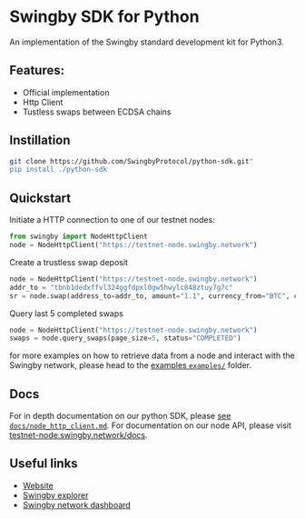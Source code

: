 # Swingby SDK for Python

An implementation of the Swingby standard development kit for Python3.

## Features:

* Official implementation
* Http Client
* Tustless swaps between ECDSA chains

## Instillation

```bash
git clone https://github.com/SwingbyProtocol/python-sdk.git"
pip install ./python-sdk
```

## Quickstart

Initiate a HTTP connection to one of our testnet nodes:

```python
from swingby import NodeHttpClient
node = NodeHttpClient("https://testnet-node.swingby.network")
```

Create a trustless swap deposit

```python
node = NodeHttpClient("https://testnet-node.swingby.network")
addr_to = "tbnb1dedxffvl324ggfdpxl0gw5hwylc848ztuy7g7c"
sr = node.swap(address_to=addr_to, amount="1.1", currency_from="BTC", currency_to="BTC.B")
```

Query last 5 completed swaps

```python
node = NodeHttpClient("https://testnet-node.swingby.network")
swaps = node.query_swaps(page_size=5, status="COMPLETED")
```

for more examples on how to retrieve data from a node and interact with the Swingby network, please head to the [examples `examples/`](/examples) folder.

## Docs

For in depth documentation on our python SDK, please [see `docs/node_http_client.md`](/docs/node_http_client.md).
For documentation on our node API, please visit [testnet-node.swingby.network/docs](https://testnet-node.swingby.network/).

## Useful links

* [Website](https://swingby.network)
* [Swingby explorer](https://bridge-testnet.swingby.network/explorer)
* [Swingby network dashboard](https://testnet-node.swingby.network/)

